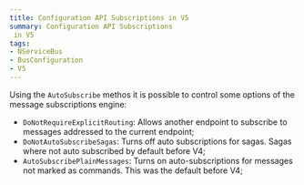 ```yaml
---
title: Configuration API Subscriptions in V5
summary: Configuration API Subscriptions
 in V5
tags:
- NServiceBus
- BusConfiguration
- V5
---
```


Using the `AutoSubscribe` methos it is possible to control some options of the message subscriptions engine:

* `DoNotRequireExplicitRouting`: Allows another endpoint to subscribe to messages addressed to the current endpoint;
* `DoNotAutoSubscribeSagas`: Turns off auto subscriptions for sagas. Sagas where not auto subscribed by default before V4;
* `AutoSubscribePlainMessages`: Turns on auto-subscriptions for messages not marked as commands. This was the default before V4;